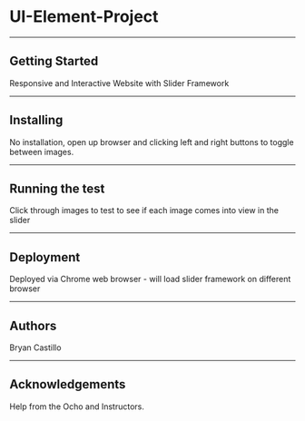 # UI-Element-Project

***

## Getting Started

Responsive and Interactive Website with Slider Framework

***

## Installing

No installation, open up browser and clicking left and right buttons to toggle between images.

***

## Running the test

Click through images to test to see if each image comes into view in the slider

***

## Deployment

Deployed via Chrome web browser - will load slider framework on different browser

***

## Authors

Bryan Castillo

***

## Acknowledgements

Help from the Ocho and Instructors.


